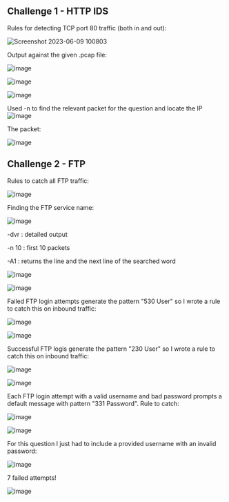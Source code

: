 
## Challenge 1 - HTTP IDS

Rules for detecting TCP port 80 traffic (both in and out): 


![Screenshot 2023-06-09 100803](https://github.com/HattMobb/Snort-PoC/assets/134090089/f7e47f9f-de83-451e-846a-214cb61f39ea)

Output against the given .pcap file: 

![image](https://github.com/HattMobb/Snort-PoC/assets/134090089/9d69d9f0-b508-4c96-a747-b30db9133862)


![image](https://github.com/HattMobb/Snort-PoC/assets/134090089/5f3b4f1f-28ba-408b-b70f-6ccf1d099e96)

![image](https://github.com/HattMobb/Snort-PoC/assets/134090089/c81de4d0-7bc8-49db-ab0c-85bd4740fd2a)

Used -n to find the relevant packet for the question and locate the IP 
![image](https://github.com/HattMobb/Snort-PoC/assets/134090089/8f018ce0-6023-417e-8923-9ce894f10fa8)

The packet: 

![image](https://github.com/HattMobb/Snort-PoC/assets/134090089/64f5bb06-fff5-4013-9f55-2085212fbcf0)


## Challenge 2 - FTP

Rules to catch all FTP traffic: 

![image](https://github.com/HattMobb/Snort-PoC/assets/134090089/89a45cf5-f715-45d7-a1f0-fa4663533f21)

Finding the FTP service name:

![image](https://github.com/HattMobb/Snort-PoC/assets/134090089/ddd18b39-f3dd-46de-8244-6c9b34a56f1d)

-dvr :  detailed output

-n 10 :  first 10 packets 

-A1 : returns the line and the next line of the searched word

![image](https://github.com/HattMobb/Snort-PoC/assets/134090089/a1b6c287-abb3-442c-895c-423ca48b4707)


![image](https://github.com/HattMobb/Snort-PoC/assets/134090089/6ce34e0f-9c6d-4475-a6c9-d4ac32430b6a)

Failed FTP login attempts generate the pattern "530 User" so I wrote a rule to catch this on inbound traffic:

![image](https://github.com/HattMobb/Snort-PoC/assets/134090089/260bde4c-4df3-4a14-9fc6-47b353a3cdcd)

![image](https://github.com/HattMobb/Snort-PoC/assets/134090089/fc0254c5-e943-45b7-8366-74ddf53c10d6)


Successful FTP logis generate the pattern "230 User" so I wrote a rule to catch this on inbound traffic:

![image](https://github.com/HattMobb/Snort-PoC/assets/134090089/d9418afc-8d40-4b07-8d91-816cf52cb2fe)


![image](https://github.com/HattMobb/Snort-PoC/assets/134090089/8c027144-dac9-47d0-9001-359121f7ea41)

Each FTP login attempt with a valid username and bad password prompts a default message with  pattern "331 Password".
Rule to catch:

![image](https://github.com/HattMobb/Snort-PoC/assets/134090089/711e2ecb-9401-4ebd-935a-750db3c2b0b5)


![image](https://github.com/HattMobb/Snort-PoC/assets/134090089/71c1161e-2fb8-41ab-933b-c54539effb29)

For this question I just had to include a provided username with an invalid password:

![image](https://github.com/HattMobb/Snort-PoC/assets/134090089/e6c38896-fab0-4aa3-b7ea-fa64bd1071aa)

7 failed attempts!

![image](https://github.com/HattMobb/Snort-PoC/assets/134090089/872711e6-2338-4883-94d8-7fd3c7236de6)




